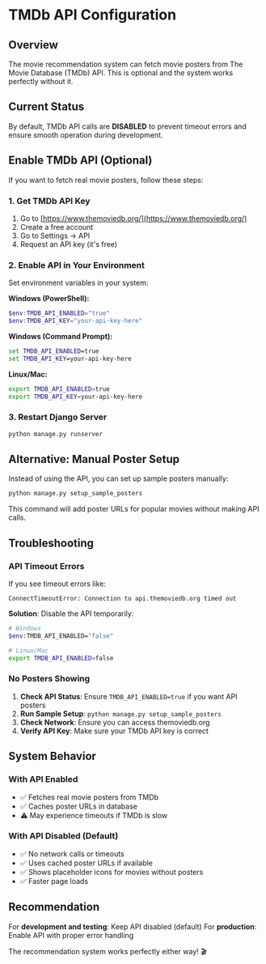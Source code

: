 # TMDb API Configuration

## Overview

The movie recommendation system can fetch movie posters from The Movie Database (TMDb) API. This is optional and the system works perfectly without it.

## Current Status

By default, TMDb API calls are **DISABLED** to prevent timeout errors and ensure smooth operation during development.

## Enable TMDb API (Optional)

If you want to fetch real movie posters, follow these steps:

### 1. Get TMDb API Key

1. Go to [https://www.themoviedb.org/](https://www.themoviedb.org/)
2. Create a free account
3. Go to Settings → API
4. Request an API key (it's free)

### 2. Enable API in Your Environment

Set environment variables in your system:

**Windows (PowerShell):**
```powershell
$env:TMDB_API_ENABLED="true"
$env:TMDB_API_KEY="your-api-key-here"
```

**Windows (Command Prompt):**
```cmd
set TMDB_API_ENABLED=true
set TMDB_API_KEY=your-api-key-here
```

**Linux/Mac:**
```bash
export TMDB_API_ENABLED=true
export TMDB_API_KEY=your-api-key-here
```

### 3. Restart Django Server

```bash
python manage.py runserver
```

## Alternative: Manual Poster Setup

Instead of using the API, you can set up sample posters manually:

```bash
python manage.py setup_sample_posters
```

This command will add poster URLs for popular movies without making API calls.

## Troubleshooting

### API Timeout Errors

If you see timeout errors like:
```
ConnectTimeoutError: Connection to api.themoviedb.org timed out
```

**Solution**: Disable the API temporarily:
```bash
# Windows
$env:TMDB_API_ENABLED="false"

# Linux/Mac  
export TMDB_API_ENABLED=false
```

### No Posters Showing

1. **Check API Status**: Ensure `TMDB_API_ENABLED=true` if you want API posters
2. **Run Sample Setup**: `python manage.py setup_sample_posters`
3. **Check Network**: Ensure you can access themoviedb.org
4. **Verify API Key**: Make sure your TMDb API key is correct

## System Behavior

### With API Enabled
- ✅ Fetches real movie posters from TMDb
- ✅ Caches poster URLs in database
- ⚠️ May experience timeouts if TMDb is slow

### With API Disabled (Default)
- ✅ No network calls or timeouts
- ✅ Uses cached poster URLs if available
- ✅ Shows placeholder icons for movies without posters
- ✅ Faster page loads

## Recommendation

For **development and testing**: Keep API disabled (default)
For **production**: Enable API with proper error handling

The recommendation system works perfectly either way! 🎬
